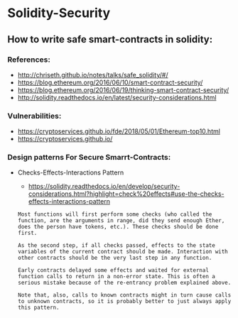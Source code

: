 # Solidity-Security

## How to write safe smart-contracts in solidity:

### References:

- http://chriseth.github.io/notes/talks/safe_solidity/#/
- https://blog.ethereum.org/2016/06/10/smart-contract-security/
- https://blog.ethereum.org/2016/06/19/thinking-smart-contract-security/
- http://solidity.readthedocs.io/en/latest/security-considerations.html

### Vulnerabilities:

- https://cryptoservices.github.io/fde/2018/05/01/Ethereum-top10.html
- https://cryptoservices.github.io/

### Design patterns For Secure Smarrt-Contracts:

- Checks-Effects-Interactions Pattern

  - https://solidity.readthedocs.io/en/develop/security-considerations.html?highlight=check%20effects#use-the-checks-effects-interactions-pattern
  
  ```
  Most functions will first perform some checks (who called the function, are the arguments in range, did they send enough Ether, does the person have tokens, etc.). These checks should be done first.

  As the second step, if all checks passed, effects to the state variables of the current contract should be made. Interaction with other contracts should be the very last step in any function.

  Early contracts delayed some effects and waited for external function calls to return in a non-error state. This is often a serious mistake because of the re-entrancy problem explained above.

  Note that, also, calls to known contracts might in turn cause calls to unknown contracts, so it is probably better to just always apply this pattern.
```
